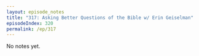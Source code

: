 ```yaml
---
layout: episode_notes
title: "317: Asking Better Questions of the Bible w/ Erin Geiselman"
episodeIndex: 320
permalink: /ep/317
---
```

No notes yet.
